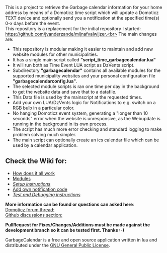 This is a project to retrieve the Garbage calendar information for your home address by means of  a Domoticz time script which will update a Domoticz TEXT device and optionally send you a notification at the specified time(s) 0-x days before the event.<br>
This repository is a replacement for the initial repository I started: https://github.com/jvanderzande/mijnafvalwijzer.<br>
The main changes are:
  * This repository is modular making it easier to maintain and add new website modules for other municipalities.
  * It has a single main script called **"script_time_garbagecalendar.lua"**
  * It will run both as Time Event LUA script as DzVents script.
  * Subdirectory **"garbagecalendar"** contains all available modules for the supported municipality websites and your personal configuration file **"garbagecalendarconfig.lua"**.
  * The selected module scripts is ran one time per day in the background to get the website data and save that to a datafile.
  * This Data file is used by the mainscript at the requested times.
  * Add your own LUA/DzVents logic for Notifications to e.g. switch on a RGB bulb in a particular color.
  * No hanging Domoticz event system, generating a "longer than 10 seconds" error when the website is unresponsive, as the Webupdate is running in the background in its own process.
  * The script has much more error checking and standard logging to make problem solving much simpler.
  * The main script can optionally create an ics calendar file which can be used by a calendar application.

## Check the Wiki for:
  * [How does it all work](../../wiki/Process)
  * [Modules](../../wiki/Available_modules)
  * [*Setup instructions*](../../wiki/Setup)
  * [Add own notification code](../../wiki/Notifications)
  * [*Test and Debugging instructions*](../../wiki/Testing)


**More information can be found or questions can asked here**:  
 [Domoticz forum thread:](https://www.domoticz.com/forum/viewtopic.php?f=61&t=31295)  
 [Github discussions section:](https://github.com/jvanderzande/GarbageCalendar/discussions)

**PullRequest for Fixes/Changes/Additions must be made against the development branch so it can be tested first. Thanks :-)**

GarbageCalendar is a free and open source application written in lua and distributed under the [GNU General Public License](LICENSE).
